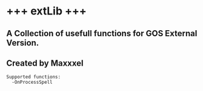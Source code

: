 # +++ extLib +++

## A Collection of usefull functions for GOS External Version.
## Created by Maxxxel

```
Supported functions:
  -OnProcessSpell
```
